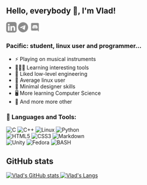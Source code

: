## Hello, everybody 👋, I'm Vlad! 

<a href='https://www.linkedin.com/in/vlados-it/'><img alt="LinkedIn" src="src/social/LinkedIn.svg" height='28'/></a>
<a href='https://t.me/VLADos14311'><img alt="Telegram" src="src/social/Telegram.svg" height='28'/></a>
<a href='https://discordapp.com/users/962240405682921492'><img alt="Discord" src="src/social/Discord.svg" height='28'/></a>

<h3>Pacific: student, linux user and programmer...</h3>

- ⚡ Playing on musical instruments
- 👨🏻‍💻 Learning interesting tools
- 🤖 Liked low-level engineering
- 👾 Average linux user
- 🧩 Minimal designer skills
- 🖥️ More learning Computer Science
- 🚀 And more more other

### 🔨 Languages and Tools:

![C](https://img.shields.io/badge/-C-000?&logo=C)
![C++](https://img.shields.io/badge/-C++-000?&logo=c%2b%2b&logoColor=00599C)
![Linux](https://img.shields.io/badge/-Linux-000?&logo=Linux)
![Python](https://img.shields.io/badge/-Python-000?&logo=Python)<br>
![HTML5](https://img.shields.io/badge/HTML5-000?style=flat&logo=html5&logoColor=white)
![CSS3](https://img.shields.io/badge/CSS3-000?style=flat&logo=css3&logoColor=white)
![Markdown](https://img.shields.io/badge/Markdown-000000?style=flat&logo=markdown&logoColor=white)<br>
![Unity](https://img.shields.io/badge/Unity-FFFFFF?style=flat&logo=unity&logoColor=black)
![Fedora](https://img.shields.io/badge/Fedora-51A2DA?style=flat&logo=fedora&logoColor=white)
![BASH](https://img.shields.io/badge/Shell_Script-121011?style=flat&logo=gnu-bash&logoColor=white)

## GitHub stats

<a href='https://github.com/VLADos-IT'>
  <img alt="Vlad's GitHub stats" src="https://github-readme-stats.vercel.app/api?username=vlados-it&show_icons=true&theme=shadow_blue"/>
  <img alt="Vlad's Langs" src="https://github-readme-stats.vercel.app/api/top-langs/?username=vlados-it&layout=donut-vertical"/>
</a>